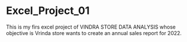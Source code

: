 # Excel_Project_01
This is my firs excel project of VINDRA STORE DATA ANALYSIS whose objective is Vrinda store wants to create an annual sales report for 2022.
